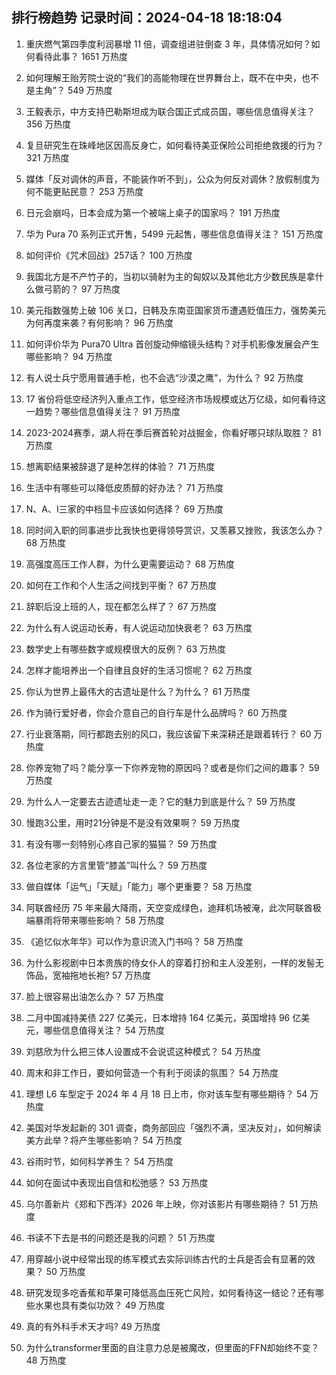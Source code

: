 
## 排行榜趋势 记录时间：2024-04-18 18:18:04
  
  1. 重庆燃气第四季度利润暴增 11 倍，调查组进驻倒查 3 年，具体情况如何？如何看待此事？ 1651 万热度
    
  2. 如何理解王贻芳院士说的“我们的高能物理在世界舞台上，既不在中央，也不是主角”？ 549 万热度
    
  3. 王毅表示，中方支持巴勒斯坦成为联合国正式成员国，哪些信息值得关注？ 356 万热度
    
  4. 复旦研究生在珠峰地区因高反身亡，如何看待美亚保险公司拒绝救援的行为？ 321 万热度
    
  5. 媒体「反对调休的声音，不能装作听不到」，公众为何反对调休？放假制度为何不能更贴民意？ 253 万热度
    
  6. 日元会崩吗，日本会成为第一个被端上桌子的国家吗？ 191 万热度
    
  7. 华为 Pura 70 系列正式开售，5499 元起售，哪些信息值得关注？ 151 万热度
    
  8. 如何评价《咒术回战》257话？ 100 万热度
    
  9. 我国北方是不产竹子的，当初以骑射为主的匈奴以及其他北方少数民族是拿什么做弓箭的？ 97 万热度
    
  10. 美元指数强势上破 106 关口，日韩及东南亚国家货币遭遇贬值压力，强势美元为何再度来袭？有何影响？ 96 万热度
    
  11. 如何评价华为 Pura70 Ultra 首创旋动伸缩镜头结构？对手机影像发展会产生哪些影响？ 94 万热度
    
  12. 有人说士兵宁愿用普通手枪，也不会选“沙漠之鹰”，为什么？ 92 万热度
    
  13. 17 省份将低空经济列入重点工作，低空经济市场规模或达万亿级，如何看待这一趋势？哪些信息值得关注？ 91 万热度
    
  14. 2023-2024赛季，湖人将在季后赛首轮对战掘金，你看好哪只球队取胜？ 81 万热度
    
  15. 想离职结果被辞退了是种怎样的体验？ 71 万热度
    
  16. 生活中有哪些可以降低皮质醇的好办法？ 71 万热度
    
  17. N、A、I三家的中档显卡应该如何选择？ 69 万热度
    
  18. 同时间入职的同事进步比我快也更得领导赏识，又羡慕又挫败，我该怎么办？ 68 万热度
    
  19. 高强度高压工作人群，为什么更需要运动？ 68 万热度
    
  20. 如何在工作和个人生活之间找到平衡？ 67 万热度
    
  21. 辞职后没上班的人，现在都怎么样了？ 67 万热度
    
  22. 为什么有人说运动长寿，有人说运动加快衰老？ 63 万热度
    
  23. 数学史上有哪些数字或规模很大的反例？ 63 万热度
    
  24. 怎样才能培养出一个自律且良好的生活习惯呢？ 62 万热度
    
  25. 你认为世界上最伟大的古遗址是什么？为什么？ 61 万热度
    
  26. 作为骑行爱好者，你会介意自己的自行车是什么品牌吗？ 60 万热度
    
  27. 行业衰落期，同行都跑去别的风口，我应该留下来深耕还是跟着转行？ 60 万热度
    
  28. 你养宠物了吗？能分享一下你养宠物的原因吗？或者是你们之间的趣事？ 59 万热度
    
  29. 为什么人一定要去古迹遗址走一走？它的魅力到底是什么？ 59 万热度
    
  30. 慢跑3公里，用时21分钟是不是没有效果啊？ 59 万热度
    
  31. 有没有哪一刻特别心疼自己家的猫猫？ 59 万热度
    
  32. 各位老家的方言里管“膝盖”叫什么？ 59 万热度
    
  33. 做自媒体「运气」「天赋」「能力」哪个更重要？ 58 万热度
    
  34. 阿联酋经历 75 年来最大降雨，天空变成绿色，迪拜机场被淹，此次阿联酋极端暴雨将带来哪些影响？ 58 万热度
    
  35. 《追忆似水年华》可以作为意识流入门书吗？ 58 万热度
    
  36. 为什么影视剧中日本贵族的侍女仆人的穿着打扮和主人没差别，一样的发髻无饰品，宽袖拖地长袍? 57 万热度
    
  37. 脸上很容易出油怎么办？ 57 万热度
    
  38. 二月中国减持美债 227 亿美元，日本增持 164 亿美元，英国增持 96 亿美元，哪些信息值得关注？ 54 万热度
    
  39. 刘慈欣为什么把三体人设置成不会说谎这种模式？ 54 万热度
    
  40. 周末和非工作日，要如何营造一个有利于阅读的氛围？ 54 万热度
    
  41. 理想 L6 车型定于 2024 年 4 月 18 日上市，你对该车型有哪些期待？ 54 万热度
    
  42. 美国对华发起新的 301 调查，商务部回应「强烈不满，坚决反对」，如何解读美方此举？将产生哪些影响？ 54 万热度
    
  43. 谷雨时节，如何科学养生？ 54 万热度
    
  44. 如何在面试中表现出自信和松弛感？ 53 万热度
    
  45. 乌尔善新片《郑和下西洋》2026 年上映，你对该影片有哪些期待？ 51 万热度
    
  46. 书读不下去是书的问题还是我的问题？ 51 万热度
    
  47. 用穿越小说中经常出现的练军模式去实际训练古代的士兵是否会有显著的效果？ 50 万热度
    
  48. 研究发现多吃香蕉和苹果可降低高血压死亡风险，如何看待这一结论？还有哪些水果也具有类似功效？ 49 万热度
    
  49. 真的有外科手术天才吗? 49 万热度
    
  50. 为什么transformer里面的自注意力总是被魔改，但里面的FFN却始终不变？ 48 万热度
    